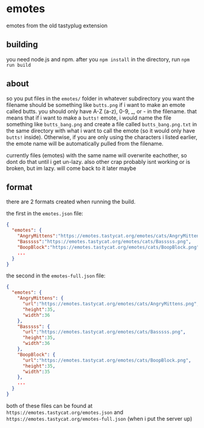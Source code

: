 # emotes
emotes from the old tastyplug extension

## building
you need node.js and npm.
after you `npm install` in the directory, run `npm run build`

## about
so you put files in the `emotes/` folder in whatever subdirectory you want
the filename should be something like `butts.png` if i want to make an emote called butts.  you should only have A-Z (a-z), 0-9, \_, or - in the filename.  that means that if i want to make a `butts!` emote, i would name the file something like `butts_bang.png` and create a file called `butts_bang.png.txt` in the same directory with what i want to call the emote (so it would only have `butts!` inside).  Otherwise, if you are only using the characters i listed earlier, the emote name will be automatically pulled from the filename.

currently files (emotes) with the same name will overwrite eachother, so dont do that until i get un-lazy.  also other crap probably isnt working or is broken, but im lazy.  will come back to it later maybe

## format
there are 2 formats created when running the build.

the first in the `emotes.json` file:
```json
{
  "emotes": {
    "AngryMittens":"https://emotes.tastycat.org/emotes/cats/AngryMittens.png",
    "Basssss":"https://emotes.tastycat.org/emotes/cats/Basssss.png",
    "BoopBlock":"https://emotes.tastycat.org/emotes/cats/BoopBlock.png",
    ...
  }
}
```

the second in the `emotes-full.json` file:
```json
{
  "emotes": {
    "AngryMittens": {
      "url":"https://emotes.tastycat.org/emotes/cats/AngryMittens.png",
      "height":35,
      "width":36
    },
    "Basssss": {
      "url":"https://emotes.tastycat.org/emotes/cats/Basssss.png",
      "height":35,
      "width":36
    },
    "BoopBlock": {
      "url":"https://emotes.tastycat.org/emotes/cats/BoopBlock.png",
      "height":35,
      "width":35
    },
    ...
  }
}
```

both of these files can be found at `https://emotes.tastycat.org/emotes.json` and `https://emotes.tastycat.org/emotes-full.json` (when i put the server up)
